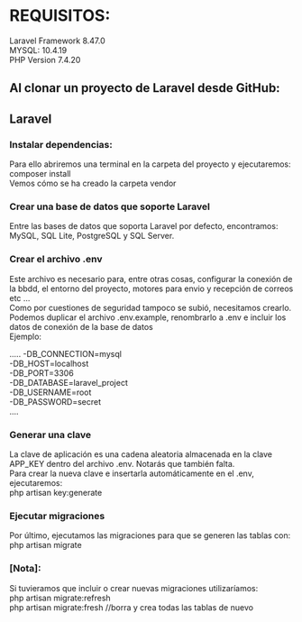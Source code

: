 <h1>REQUISITOS:</h1>
Laravel Framework 8.47.0<br>
MYSQL: 10.4.19<br>
PHP Version 7.4.20<br>

<h2>Al clonar un proyecto de Laravel desde GitHub:</h2>

<h2>Laravel</h2>
<h3>Instalar dependencias:</h3>
Para ello abriremos una terminal en la carpeta del proyecto y ejecutaremos: composer install<br>
Vemos cómo se ha creado la carpeta vendor<br>

<h3>Crear una base de datos que soporte Laravel</h3>
Entre las bases de datos que soporta Laravel por defecto, encontramos: MySQL, SQL Lite, PostgreSQL y SQL Server.<br>

<h3>Crear el archivo .env</h3>
Este archivo es necesario para, entre otras cosas, configurar la conexión de la bbdd, el entorno del proyecto, motores para envio y recepción de correos etc …<br>
Como por cuestiones de seguridad tampoco se subió, necesitamos crearlo.<br>
Podemos duplicar el archivo .env.example, renombrarlo a .env e incluir los datos de conexión de la base de datos<br>
Ejemplo:<br>

..... 
-DB_CONNECTION=mysql<br>
-DB_HOST=localhost<br>
-DB_PORT=3306<br>
-DB_DATABASE=laravel_project<br>
-DB_USERNAME=root<br>
-DB_PASSWORD=secret<br>
....

<h3>Generar una clave</h3>
La clave de aplicación es una cadena aleatoria almacenada en la clave APP_KEY dentro del archivo .env. Notarás que también falta.<br>
Para crear la nueva clave e insertarla automáticamente en el .env, ejecutaremos:<br>
php artisan key:generate<br>

<h3>Ejecutar migraciones</h3>
Por último, ejecutamos las migraciones para que se generen las tablas con:<br>
php artisan migrate<br>

<h3>[Nota]:</h3>
Si tuvieramos que incluir o crear nuevas migraciones utilizaríamos:<br>
php artisan migrate:refresh <br>
php artisan migrate:fresh  //borra y crea todas las tablas de nuevo
